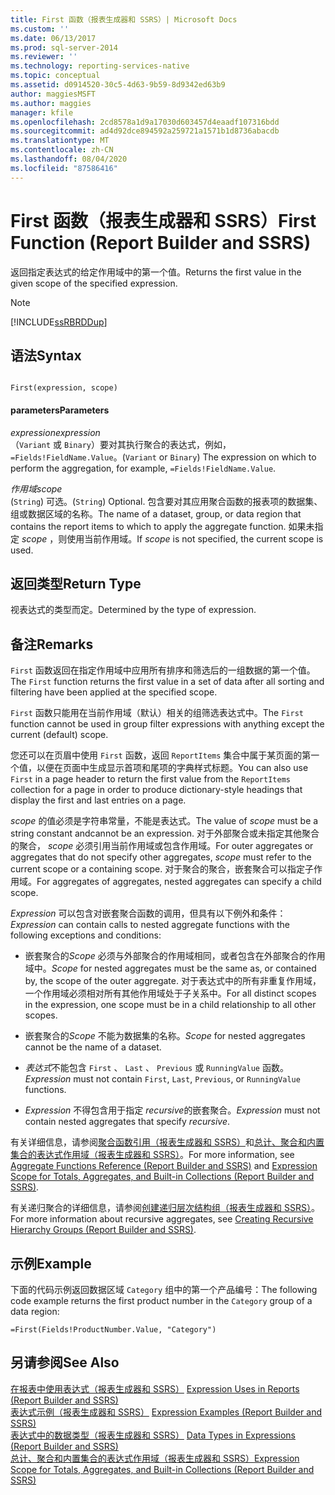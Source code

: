 ```yaml
---
title: First 函数（报表生成器和 SSRS）| Microsoft Docs
ms.custom: ''
ms.date: 06/13/2017
ms.prod: sql-server-2014
ms.reviewer: ''
ms.technology: reporting-services-native
ms.topic: conceptual
ms.assetid: d0914520-30c5-4d63-9b59-8d9342ed63b9
author: maggiesMSFT
ms.author: maggies
manager: kfile
ms.openlocfilehash: 2cd8578a1d9a17030d603457d4eaadf107316bdd
ms.sourcegitcommit: ad4d92dce894592a259721a1571b1d8736abacdb
ms.translationtype: MT
ms.contentlocale: zh-CN
ms.lasthandoff: 08/04/2020
ms.locfileid: "87586416"
---
```

# <a name="first-function-report-builder-and-ssrs"></a><span data-ttu-id="05088-102">First 函数（报表生成器和 SSRS）</span><span class="sxs-lookup"><span data-stu-id="05088-102">First Function (Report Builder and SSRS)</span></span>
  <span data-ttu-id="05088-103">返回指定表达式的给定作用域中的第一个值。</span><span class="sxs-lookup"><span data-stu-id="05088-103">Returns the first value in the given scope of the specified expression.</span></span>  
  
> [!NOTE]  
>  [!INCLUDE[ssRBRDDup](../../includes/ssrbrddup-md.md)]  
  
## <a name="syntax"></a><span data-ttu-id="05088-104">语法</span><span class="sxs-lookup"><span data-stu-id="05088-104">Syntax</span></span>  
  
```  
  
First(expression, scope)  
```  
  
#### <a name="parameters"></a><span data-ttu-id="05088-105">parameters</span><span class="sxs-lookup"><span data-stu-id="05088-105">Parameters</span></span>  
 <span data-ttu-id="05088-106">*expression*</span><span class="sxs-lookup"><span data-stu-id="05088-106">*expression*</span></span>  
 <span data-ttu-id="05088-107">（`Variant` 或 `Binary`）要对其执行聚合的表达式，例如，`=Fields!FieldName.Value`。</span><span class="sxs-lookup"><span data-stu-id="05088-107">(`Variant` or `Binary`) The expression on which to perform the aggregation, for example, `=Fields!FieldName.Value`.</span></span>  
  
 <span data-ttu-id="05088-108">*作用域*</span><span class="sxs-lookup"><span data-stu-id="05088-108">*scope*</span></span>  
 <span data-ttu-id="05088-109">(`String`) 可选。</span><span class="sxs-lookup"><span data-stu-id="05088-109">(`String`) Optional.</span></span> <span data-ttu-id="05088-110">包含要对其应用聚合函数的报表项的数据集、组或数据区域的名称。</span><span class="sxs-lookup"><span data-stu-id="05088-110">The name of a dataset, group, or data region that contains the report items to which to apply the aggregate function.</span></span> <span data-ttu-id="05088-111">如果未指定 *scope* ，则使用当前作用域。</span><span class="sxs-lookup"><span data-stu-id="05088-111">If *scope* is not specified, the current scope is used.</span></span>  
  
## <a name="return-type"></a><span data-ttu-id="05088-112">返回类型</span><span class="sxs-lookup"><span data-stu-id="05088-112">Return Type</span></span>  
 <span data-ttu-id="05088-113">视表达式的类型而定。</span><span class="sxs-lookup"><span data-stu-id="05088-113">Determined by the type of expression.</span></span>  
  
## <a name="remarks"></a><span data-ttu-id="05088-114">备注</span><span class="sxs-lookup"><span data-stu-id="05088-114">Remarks</span></span>  
 <span data-ttu-id="05088-115">`First` 函数返回在指定作用域中应用所有排序和筛选后的一组数据的第一个值。</span><span class="sxs-lookup"><span data-stu-id="05088-115">The `First` function returns the first value in a set of data after all sorting and filtering have been applied at the specified scope.</span></span>  
  
 <span data-ttu-id="05088-116">`First` 函数只能用在当前作用域（默认）相关的组筛选表达式中。</span><span class="sxs-lookup"><span data-stu-id="05088-116">The `First` function cannot be used in group filter expressions with anything except the current (default) scope.</span></span>  
  
 <span data-ttu-id="05088-117">您还可以在页眉中使用 `First` 函数，返回 `ReportItems` 集合中属于某页面的第一个值，以便在页面中生成显示首项和尾项的字典样式标题。</span><span class="sxs-lookup"><span data-stu-id="05088-117">You can also use `First` in a page header to return the first value from the `ReportItems` collection for a page in order to produce dictionary-style headings that display the first and last entries on a page.</span></span>  
  
 <span data-ttu-id="05088-118">*scope* 的值必须是字符串常量，不能是表达式。</span><span class="sxs-lookup"><span data-stu-id="05088-118">The value of *scope* must be a string constant andcannot be an expression.</span></span> <span data-ttu-id="05088-119">对于外部聚合或未指定其他聚合的聚合， *scope* 必须引用当前作用域或包含作用域。</span><span class="sxs-lookup"><span data-stu-id="05088-119">For outer aggregates or aggregates that do not specify other aggregates, *scope* must refer to the current scope or a containing scope.</span></span> <span data-ttu-id="05088-120">对于聚合的聚合，嵌套聚合可以指定子作用域。</span><span class="sxs-lookup"><span data-stu-id="05088-120">For aggregates of aggregates, nested aggregates can specify a child scope.</span></span>  
  
 <span data-ttu-id="05088-121">*Expression* 可以包含对嵌套聚合函数的调用，但具有以下例外和条件：</span><span class="sxs-lookup"><span data-stu-id="05088-121">*Expression* can contain calls to nested aggregate functions with the following exceptions and conditions:</span></span>  
  
-   <span data-ttu-id="05088-122">嵌套聚合的*Scope* 必须与外部聚合的作用域相同，或者包含在外部聚合的作用域中。</span><span class="sxs-lookup"><span data-stu-id="05088-122">*Scope* for nested aggregates must be the same as, or contained by, the scope of the outer aggregate.</span></span> <span data-ttu-id="05088-123">对于表达式中的所有非重复作用域，一个作用域必须相对所有其他作用域处于子关系中。</span><span class="sxs-lookup"><span data-stu-id="05088-123">For all distinct scopes in the expression, one scope must be in a child relationship to all other scopes.</span></span>  
  
-   <span data-ttu-id="05088-124">嵌套聚合的*Scope* 不能为数据集的名称。</span><span class="sxs-lookup"><span data-stu-id="05088-124">*Scope* for nested aggregates cannot be the name of a dataset.</span></span>  
  
-   <span data-ttu-id="05088-125">*表达式*不能包含 `First` 、 `Last` 、 `Previous` 或 `RunningValue` 函数。</span><span class="sxs-lookup"><span data-stu-id="05088-125">*Expression* must not contain `First`, `Last`, `Previous`, or `RunningValue` functions.</span></span>  
  
-   <span data-ttu-id="05088-126">*Expression* 不得包含用于指定 *recursive*的嵌套聚合。</span><span class="sxs-lookup"><span data-stu-id="05088-126">*Expression* must not contain nested aggregates that specify *recursive*.</span></span>  
  
 <span data-ttu-id="05088-127">有关详细信息，请参阅[聚合函数引用（报表生成器和 SSRS）](report-builder-functions-aggregate-functions-reference.md)和[总计、聚合和内置集合的表达式作用域（报表生成器和 SSRS）](expression-scope-for-totals-aggregates-and-built-in-collections.md)。</span><span class="sxs-lookup"><span data-stu-id="05088-127">For more information, see [Aggregate Functions Reference &#40;Report Builder and SSRS&#41;](report-builder-functions-aggregate-functions-reference.md) and [Expression Scope for Totals, Aggregates, and Built-in Collections &#40;Report Builder and SSRS&#41;](expression-scope-for-totals-aggregates-and-built-in-collections.md).</span></span>  
  
 <span data-ttu-id="05088-128">有关递归聚合的详细信息，请参阅[创建递归层次结构组（报表生成器和 SSRS）](creating-recursive-hierarchy-groups-report-builder-and-ssrs.md)。</span><span class="sxs-lookup"><span data-stu-id="05088-128">For more information about recursive aggregates, see [Creating Recursive Hierarchy Groups &#40;Report Builder and SSRS&#41;](creating-recursive-hierarchy-groups-report-builder-and-ssrs.md).</span></span>  
  
## <a name="example"></a><span data-ttu-id="05088-129">示例</span><span class="sxs-lookup"><span data-stu-id="05088-129">Example</span></span>  
 <span data-ttu-id="05088-130">下面的代码示例返回数据区域 `Category` 组中的第一个产品编号：</span><span class="sxs-lookup"><span data-stu-id="05088-130">The following code example returns the first product number in the `Category` group of a data region:</span></span>  
  
```  
=First(Fields!ProductNumber.Value, "Category")  
```  
  
## <a name="see-also"></a><span data-ttu-id="05088-131">另请参阅</span><span class="sxs-lookup"><span data-stu-id="05088-131">See Also</span></span>  
 <span data-ttu-id="05088-132">[在报表中使用表达式（报表生成器和 SSRS）](expression-uses-in-reports-report-builder-and-ssrs.md) </span><span class="sxs-lookup"><span data-stu-id="05088-132">[Expression Uses in Reports &#40;Report Builder and SSRS&#41;](expression-uses-in-reports-report-builder-and-ssrs.md) </span></span>  
 <span data-ttu-id="05088-133">[表达式示例（报表生成器和 SSRS）](expression-examples-report-builder-and-ssrs.md) </span><span class="sxs-lookup"><span data-stu-id="05088-133">[Expression Examples &#40;Report Builder and SSRS&#41;](expression-examples-report-builder-and-ssrs.md) </span></span>  
 <span data-ttu-id="05088-134">[表达式中的数据类型（报表生成器和 SSRS）](expressions-report-builder-and-ssrs.md) </span><span class="sxs-lookup"><span data-stu-id="05088-134">[Data Types in Expressions &#40;Report Builder and SSRS&#41;](expressions-report-builder-and-ssrs.md) </span></span>  
 [<span data-ttu-id="05088-135">总计、聚合和内置集合的表达式作用域（报表生成器和 SSRS）</span><span class="sxs-lookup"><span data-stu-id="05088-135">Expression Scope for Totals, Aggregates, and Built-in Collections &#40;Report Builder and SSRS&#41;</span></span>](expression-scope-for-totals-aggregates-and-built-in-collections.md)  
  
  
